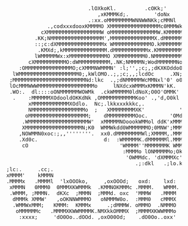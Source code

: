 <pre>
                              .lOXkoKl.         .cOKk;'
                                 ,xKMMMKd;.        'doNx
                              .:xx.oMMMMMMMMWNNWWNKk;cMMNl
                 .,codxxxdooxKMMMMO XMMMMMMMMMMMMMMMMc0MMMWk;     .
               cXMMMMMMMMMMMMMMMMMW oMMMMMMMMMMMMMMMW.KMMMMMMM0l' .Xd.
             .KK;NMMMMMMMMMMMMMMMMM',MMMMMMMMMMMMMMX.dMMMMMMMMMMMN.Xckd
             ::;c:dXMMMMMMMMMMMMMMMx WMMMMMMMMMMMMO.kMMMMMMMMMMMMdlMMMM;
              .KMXd;,kMMMMMMMMMMMMMM.dMMMMMMMMMMMx.KMMMMMMMMMMMO'dMMMMMc
             lWMMMMMWx:xMMMMMMMMMMMMO XMMMMMMMMM0.NMMMMMMMMMMO';XMMMMMM:
           cXMMMMMMMMMMO:dWMMMMMMMMMM,.NK;NMMMMN;WodMMMMMMNo,lXMMMMMMMMO
        :OMMMMMMMMMMMMMMMO;cXMMMNWMMMN' :l;'',;c;,;dKXKOddo0MMMMMMMMMMMM:  .N'
      lWMMMMMMMMMMMMMMMMMMM0;,kWlOMO..;,;c;,,;lcdOc     .XN;KMMMMMMMMMMMW. lOO'
     ;MMMMMMMMMMMMMMMMMMMMMMMNd:lkc  .,;dNMMMMMWcMMNxl'0' o00Oxl::lxkkxdo:kMMMk
     lOcMMMWWWMMMMMMMMMMMMMMMMMMo     lNXdcxWMMMxKMMMN'kK.  'WxNMMWNXXNWMMMMMMc
     .WO:.  dl::::oONMMMMMMWOWMk  .ckWMMMMM0ldNoX;O0O'OMMK'  .:lxKMMMMMMMMMMMN
      .    :MMMMMMXOdooldOKKdNk ,OMMMMMMMMMMMKoo' .,'d,O0kl  lddc. 'lOWMMMMMM,
           xMMMMMMMMMMMMXOdlo.  Nc;.lkkxxxkkkc,.            'WNMMMNkc. ,dKWX, ,x
           NMMMMMMMMMMMMMMMMMo  ;   XMMMMMMMMXK'           ';XMMMMMMMMWKkdllxNxN
          oMMMMMMMMMMMMMMMMMMM;    dMMMMMMMMMOoc.       'OMdX::XMMMMMMMMMMMMMMWo
         .WMMMMMMMMMMMMMMMMMMMW'  xMMMMMNOoookWMMol ddK'xMMMMMx.cWMMMMMMMMMMNo.
         XMMMMMMMMMMMMMMMMMMN;K0  WMMWkdd0WMMMMMMO;0MNW';MMMMMMN:.oWMMMMMMX;
        ,NOWMMN0xoc:;,,''''''''.  xx0.dMMMMMMMMWl;XMMMM,.MMMMMMMMXc.xMMMMk
        .Xd0c.                     d:  :WMMMMMK.dMMMMMMl.MMMMMMMMMMWxlxk;
         cO                             'WMMMM''MMMMMMMK WMMMMMMMMMMMMWlOOc
                                         :MMMMo lONMMMMMo;OkdlccldxkOOk::.
                                          'OWMMdc. 'dXMMMXc'
                                             .;:dkl   .;lo.kkc
    ;lc:.     .cc;.
    xMMMM'    kMMMN
    .MMMMx   .MMMMl  'lxOOOko,     ,oxOOOd;   oxd:    lxd:   oxd: cxOOkl .lkOOx:
     xMMMN   0MMM0  0MMMXKWMMMk  .KMMNOKMMMc .MMMM.   WMMM.  MMMMWNKWMMMNWXKMMMMd
     .WMMM, ;MMMN.  dKXc  ;MMMN  ;MMMd. oxc  'MMMW   .MMMM  .MMMMx  cMMMM:  dMMMk
      dMMMk XMMW'   ,oOKNNWMMMO   oNMMMW0o.  :MMM0   cMMMX  ;MMMW   lMMMO   kMMMo
      .WMMWxMMM;   KMMM:  KMMMx     .;dMMMW. oMMMO  .NMMMO  oMMMO   kMMMl   XMMM;
       oMMMMMMc   .MMMMXKWWMMMMK.NMXkkOMMMX  ;MMMMXKWWMMMo  xMMMo   KMMM;   MMMM.
        :xxxx;     'dO0Oo..dOOd. ,oxO00Od;    .dO0Oo..oxx'  .oxx'   'dxx.   ;dxx
</pre>
